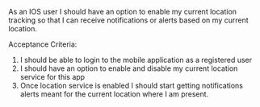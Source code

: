 As an IOS user I should have an option to enable my current location tracking so that I can receive notifications or alerts based on my current location.

Acceptance Criteria:

1. I should be able to login to the mobile application as a registered user
2. I should have an option to enable and disable my current location service for this app
3. Once location service is enabled I should start getting notifications alerts meant for the current location where I am present.
